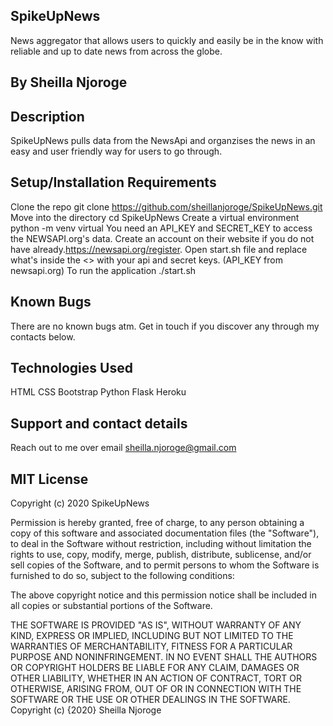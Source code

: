 ## SpikeUpNews
News aggregator that allows users to quickly and easily be in the know with reliable and up to date news from across the globe.

## By Sheilla Njoroge

## Description
SpikeUpNews pulls data from the NewsApi and organzises the news in an easy and user friendly way for users to go through.

## Setup/Installation Requirements
Clone the repo git clone https://github.com/sheillanjoroge/SpikeUpNews.git
Move into the directory cd SpikeUpNews
Create a virtual environment python -m venv virtual
You need an API_KEY and SECRET_KEY to access the NEWSAPI.org's data. Create an account on their website if you do not have already.https://newsapi.org/register.
Open start.sh file and replace what's inside the <> with your api and secret keys. (API_KEY from newsapi.org)
To run the application ./start.sh

## Known Bugs
There are no known bugs atm. Get in touch if you discover any through my contacts below.

## Technologies Used
HTML
CSS
Bootstrap
Python
Flask
Heroku

## Support and contact details
Reach out to me over email sheilla.njoroge@gmail.com

## MIT License
Copyright (c) 2020 SpikeUpNews

Permission is hereby granted, free of charge, to any person obtaining a copy of this software and associated documentation files (the "Software"), to deal in the Software without restriction, including without limitation the rights to use, copy, modify, merge, publish, distribute, sublicense, and/or sell copies of the Software, and to permit persons to whom the Software is furnished to do so, subject to the following conditions:

The above copyright notice and this permission notice shall be included in all copies or substantial portions of the Software.

THE SOFTWARE IS PROVIDED "AS IS", WITHOUT WARRANTY OF ANY KIND, EXPRESS OR IMPLIED, INCLUDING BUT NOT LIMITED TO THE WARRANTIES OF MERCHANTABILITY, FITNESS FOR A PARTICULAR PURPOSE AND NONINFRINGEMENT. IN NO EVENT SHALL THE AUTHORS OR COPYRIGHT HOLDERS BE LIABLE FOR ANY CLAIM, DAMAGES OR OTHER LIABILITY, WHETHER IN AN ACTION OF CONTRACT, TORT OR OTHERWISE, ARISING FROM, OUT OF OR IN CONNECTION WITH THE SOFTWARE OR THE USE OR OTHER DEALINGS IN THE SOFTWARE. Copyright (c) {2020} Sheilla Njoroge